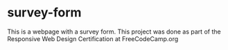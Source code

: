 # survey-form
This is a webpage with a survey form. This project was done as part of the Responsive Web Design Certification at FreeCodeCamp.org
